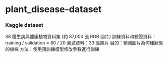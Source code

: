 # plant_disease-dataset
### Kaggle dataset
38 種生病與健康植物資料集 (約 87,000 張 RGB 圖片)
訓練資料和驗證資料：training / validation = 80 / 20
測試資料：33 張照片
目的：預測圖片為何種狀態的植株
方法：使用預訓練模型修改參數進行訓練
